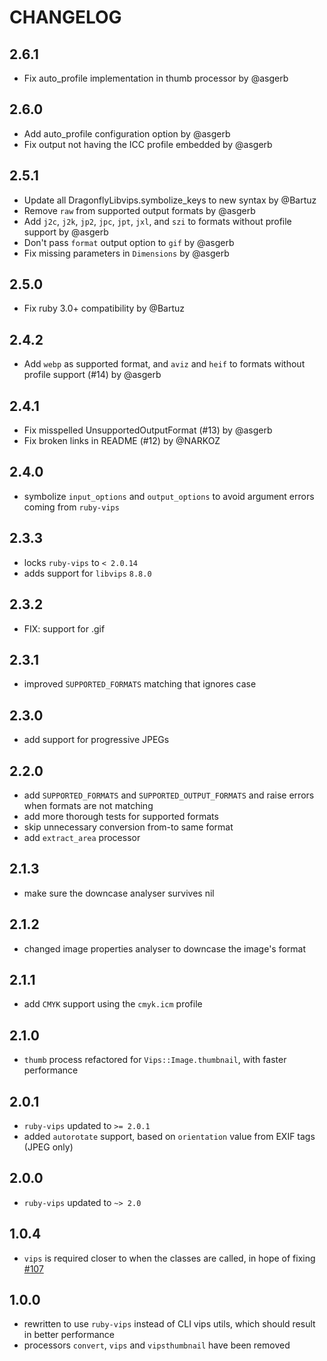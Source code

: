 # CHANGELOG

## 2.6.1

* Fix auto_profile implementation in thumb processor by @asgerb

## 2.6.0

* Add auto_profile configuration option by @asgerb
* Fix output not having the ICC profile embedded by @asgerb

## 2.5.1

* Update all DragonflyLibvips.symbolize_keys to new syntax by @Bartuz
* Remove `raw` from supported output formats by @asgerb
* Add `j2c`, `j2k`, `jp2`, `jpc`, `jpt`, `jxl`, and `szi` to formats without profile support by @asgerb
* Don't pass `format` output option to `gif` by @asgerb
* Fix missing parameters in `Dimensions` by @asgerb

## 2.5.0

* Fix ruby 3.0+ compatibility by @Bartuz

## 2.4.2

* Add `webp` as supported format, and `aviz` and `heif` to formats without profile support (#14) by @asgerb

## 2.4.1

* Fix misspelled UnsupportedOutputFormat (#13) by @asgerb
* Fix broken links in README (#12) by @NARKOZ

## 2.4.0

* symbolize `input_options` and `output_options` to avoid argument errors coming from `ruby-vips`

## 2.3.3

* locks `ruby-vips` to `< 2.0.14`
* adds support for `libvips` `8.8.0`

## 2.3.2

* FIX: support for .gif

## 2.3.1

* improved `SUPPORTED_FORMATS` matching that ignores case

## 2.3.0

* add support for progressive JPEGs

## 2.2.0

* add `SUPPORTED_FORMATS` and `SUPPORTED_OUTPUT_FORMATS` and raise errors when formats are not matching
* add more thorough tests for supported formats
* skip unnecessary conversion from-to same format
* add `extract_area` processor

## 2.1.3

* make sure the downcase analyser survives nil

## 2.1.2

* changed image properties analyser to downcase the image's format

## 2.1.1

* add `CMYK` support using the `cmyk.icm` profile

## 2.1.0

* `thumb` process refactored for `Vips::Image.thumbnail`, with faster performance

## 2.0.1

* `ruby-vips` updated to `>= 2.0.1`
* added `autorotate` support, based on `orientation` value from EXIF tags (JPEG only)

## 2.0.0

* `ruby-vips` updated to `~> 2.0`

## 1.0.4

* `vips` is required closer to when the classes are called, in hope of fixing [#107](https://github.com/jcupitt/ruby-vips/issues/107)

## 1.0.0

* rewritten to use `ruby-vips` instead of CLI vips utils, which should result in better performance
* processors `convert`, `vips` and `vipsthumbnail` have been removed
